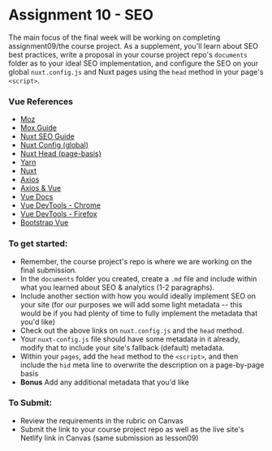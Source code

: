 # Assignment 10 - SEO

The main focus of the final week will be working on completing assignment09/the course project. As a supplement, you'll learn about SEO best practices, write a proposal in your course project repo's `documents` folder as to your ideal SEO implementation, and configure the SEO on your global `nuxt.config.js` and Nuxt pages using the `head` method in your page's `<script>`.

### Vue References
- [Moz](https://moz.com/learn/seo)
- [Mox Guide](https://moz.com/beginners-guide-to-seo/)
- [Nuxt SEO Guide](https://medium.com/vue-mastery/best-practices-for-nuxt-js-seo-32399c49b2e5)
- [Nuxt Config (global)](https://nuxtjs.org/api/configuration-head#the-head-property)
- [Nuxt Head (page-basis)](https://nuxtjs.org/api/pages-head)
- [Yarn](https://yarnpkg.com/lang/en/docs/install/)
- [Nuxt](https://nuxtjs.org/guide/installation)
- [Axios](https://github.com/axios/axios)
- [Axios & Vue](https://vuejs.org/v2/cookbook/using-axios-to-consume-apis.html)
- [Vue Docs](https://vuejs.org/v2/guide/)
- [Vue DevTools - Chrome](https://chrome.google.com/webstore/detail/vuejs-devtools/nhdogjmejiglipccpnnnanhbledajbpd?hl=en)
- [Vue DevTools - Firefox](https://addons.mozilla.org/en-US/firefox/addon/vue-js-devtools/)
- [Bootstrap Vue](https://bootstrap-vue.js.org/docs/)

### To get started:
-	Remember, the course project's repo is where we are working on the final submission. 
-	In the `documents` folder you created, create a `.md` file and include within what you learned about SEO & analytics (1-2 paragraphs).
-	Include another section with how you would ideally implement SEO on your site (for our purposes we will add some light metadata -- this would be if you had plenty of time to fully implement the metadata that you'd like)
-	Check out the above links on `nuxt.config.js` and the `head` method.
-	Your `nuxt-config.js` file should have some metadata in it already, modify that to include your site's fallback (default) metadata.
-	Within your `pages`, add the `head` method to the `<script>`, and then include the `hid` meta line to overwrite the description on a page-by-page basis
-	**Bonus** Add any additional metadata that you'd like


### To Submit:
- 	Review the requirements in the rubric on Canvas
- 	Submit the link to your course project repo as well as the live site's Netlify link in Canvas (same submission as lesson09)